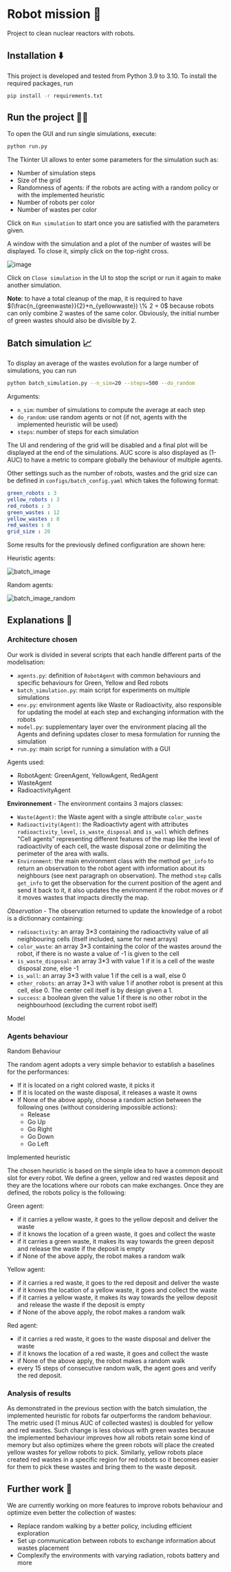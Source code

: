 # Robot mission :rocket:

Project to clean nuclear reactors with robots.

## Installation :arrow_down:

This project is developed and tested from Python 3.9 to 3.10.
To install the required packages, run 
```bash
pip install -r requirements.txt
```

## Run the project :technologist:

To open the GUI and run single simulations, execute:
```bash
python run.py
```

The Tkinter UI allows to enter some parameters for the simulation such as:
- Number of simulation steps
- Size of the grid
- Randomness of agents: if the robots are acting with a random policy or with the implemented heuristic
- Number of robots per color
- Number of wastes per color


Click on `Run simulation` to start once you are satisfied with the parameters given.

A window with the simulation and a plot of the number of wastes will be displayed. To close it, simply click on the top-right cross.

![image](images/image.png)

Click on `Close simulation` in the UI to stop the script or run it again to make another simulation.

**Note**: to have a total cleanup of the map, it is required to have $(\frac{n_{greenwaste}}{2}+n_{yellowwaste}) \% 2 = 0$ because robots can only combine 2 wastes of the same color. Obviously, the initial number of green wastes should also be divisible by 2.

## Batch simulation :chart_with_upwards_trend:

To display an average of the wastes evolution for a large number of simulations, you can run
```bash
python batch_simulation.py --n_sim=20 --steps=500 --do_random
```
Arguments:
- `n_sim`: number of simulations to compute the average at each step
- `do_random`: use random agents or not (if not, agents with the implemented heuristic will be used)
- `steps`: number of steps for each simulation

The UI and rendering of the grid will be disabled and a final plot will be displayed at the end of the simulations. AUC score is also displayed as (1-AUC) to have a metric to compare globally the behaviour of multiple agents.

Other settings such as the number of robots, wastes and the grid size can be defined in `configs/batch_config.yaml` which takes the following format:
```yaml
green_robots : 3
yellow_robots : 3
red_robots : 3
green_wastes : 12
yellow_wastes : 8
red_wastes : 8
grid_size : 20
```

Some results for the previously defined configuration are shown here:

Heuristic agents:

![batch_image](images/batch_image.png)

Random agents:

![batch_image_random](images/batch_image_random.png)

## Explanations :memo:

### Architecture chosen

Our work is divided in several scripts that each handle different parts of the modelisation:
- `agents.py`: definition of `RobotAgent` with common behaviours and specific behaviours for Green, Yellow and Red robots
- `batch_simulation.py`: main script for experiments on multiple simulations
- `env.py`: environment agents like Waste or Radioactivity, also responsible for updating the model at each step and exchanging information with the robots
- `model.py`: supplementary layer over the environment placing all the Agents and defining updates closer to mesa formulation for running the simulation
- `run.py`: main script for running a simulation with a GUI

Agents used:
- RobotAgent: GreenAgent, YellowAgent, RedAgent
- WasteAgent
- RadioactivityAgent

**Environnement** - The environment contains 3 majors classes:
- `Waste(Agent)`: the Waste agent with a single attribute `color_waste`
- `Radioactivity(Agent)`: the Radioactivty agent with attributes `radioactivity_level`, `is_waste_disposal` and `is_wall` which defines "Cell agents" representing different features of the map like the level of radioactivity of each cell, the waste disposal zone or delimiting the perimeter of the area with walls.
- `Environment`: the main environment class with the method `get_info` to return an observation to the robot agent with information about its neighbours (see next paragraph on observation). The method `step` calls `get_info` to get the observation for the current position of the agent and send it back to it, it also updates the environment if the robot moves or if it moves wastes that impacts directly the map.

*Observation* - The observation returned to update the knowledge of a robot is a dictionnary containing:
- `radioactivity`: an array 3*3 containing the radioactivity value of all neighbouring cells (itself included, same for next arrays)
- `color_waste`: an array 3*3 containing the color of the wastes around the robot, if there is no waste a value of -1 is given to the cell
- `is_waste_disposal`: an array 3*3 with value 1 if it is a cell of the waste disposal zone, else -1
- `is_wall`: an array 3*3 with value 1 if the cell is a wall, else 0
- `other_robots`: an array 3*3 with value 1 if another robot is present at this cell, else 0. The center cell itself is by design given a 1.
- `success`: a boolean given the value 1 if there is no other robot in the neighbourhood (excluding the current robot iself)

Model

### Agents behaviour

Random Behaviour

The random agent adopts a very simple behavior to establish a baselines for the performances:
- If it is located on a right colored waste, it picks it
- If it is located on the waste disposal, it releases a waste it owns
- If None of the above apply, choose a random action between the following ones (without considering impossible actions):
    - Release
    - Go Up
    - Go Right
    - Go Down
    - Go Left

Implemented heuristic

The chosen heuristic is based on the simple idea to have a common deposit slot for every robot. We define a green, yellow and red wastes deposit and they are the locations where our robots can make exchanges. Once they are defined, the robots policy is the following:

Green agent:
- if it carries a yellow waste, it goes to the yellow deposit and deliver the waste
- if it knows the location of a green waste, it goes and collect the waste
- if it carries a green waste, it makes its way towards the green deposit and release the waste if the deposit is empty
- if None of the above apply, the robot makes a random walk

Yellow agent:
- if it carries a red waste, it goes to the red deposit and deliver the waste
- if it knows the location of a yellow waste, it goes and collect the waste
- if it carries a yellow waste, it makes its way towards the yellow deposit and release the waste if the deposit is empty
- if None of the above apply, the robot makes a random walk

Red agent:
- if it carries a red waste, it goes to the waste disposal and deliver the waste
- if it knows the location of a red waste, it goes and collect the waste
- if None of the above apply, the robot makes a random walk
- every 15 steps of consecutive random walk, the agent goes and verify the red deposit.

### Analysis of results

As demonstrated in the previous section with the batch simulation, the implemented heuristic for robots far outperforms the random behaviour. The metric used (1 minus AUC of collected wastes) is doubled for yellow and red wastes. Such change is less obvious with green wastes because the implemented behaviour improves how all robots retain some kind of memory but also optimizes where the green robots will place the created yellow wastes for yellow robots to pick. Similarly, yellow robots place created red wastes in a specific region for red robots so it becomes easier for them to pick these wastes and bring them to the waste deposit.

## Further work :art:

We are currently working on more features to improve robots behaviour and optimize even better the collection of wastes:
- Replace random walking by a better policy, including efficient exploration
- Set up communication between robots to exchange information about wastes placement
- Complexify the environments with varying radiation, robots battery and more